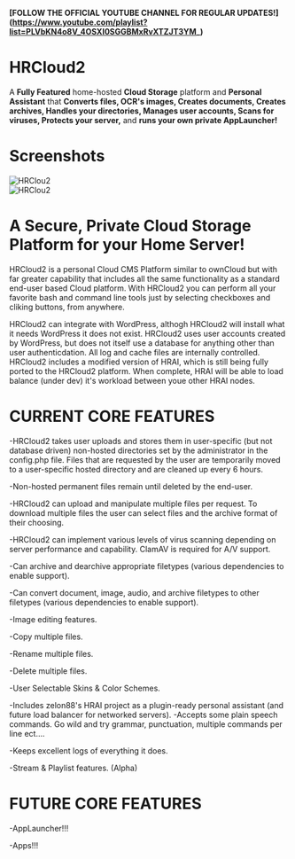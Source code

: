 
**[FOLLOW THE OFFICIAL YOUTUBE CHANNEL FOR REGULAR UPDATES!] (https://www.youtube.com/playlist?list=PLVbKN4o8V_4OSXI0SGGBMxRvXTZJT3YM_)**

# HRCloud2
A **Fully Featured** home-hosted **Cloud Storage** platform and **Personal Assistant** that **Converts files, OCR's images, Creates documents, Creates archives, Handles your directories, Manages user accounts, Scans for viruses, Protects your server,** and **runs your own private AppLauncher!** 

# Screenshots
![HRClou2](https://github.com/zelon88/HRCloud2/blob/master/Screenshots/Screenshot_HRCloud2+11-5-16.png?raw=truefs)	
![HRClou2](https://github.com/zelon88/HRCloud2/blob/master/Screenshots/Screenshot_HRCloud2_11-3-16-1.png?raw=true)	

# A Secure, Private Cloud Storage Platform for your Home Server!

HRCloud2 is a personal Cloud CMS Platform similar to ownCloud but with far greater capability that includes all the same functionality as a standard end-user based Cloud platform. With HRCloud2 you can perform all your favorite bash and command line tools just by selecting checkboxes and cliking buttons, from anywhere. 

HRCloud2 can integrate with WordPress, althogh HRCloud2 will install what it needs WordPress it does not exist. HRCloud2 uses user accounts created by WordPress, but does not itself use a database for anything other than user authenticdation. All log and cache files are internally controlled. HRCloud2 includes a modified version of HRAI, which is still being fully ported to the HRCloud2 platform. When complete, HRAI will be able to load balance (under dev) it's workload between youe other HRAI nodes.


# CURRENT CORE FEATURES

-HRCloud2 takes user uploads and stores them in user-specific (but not database driven) non-hosted directories set by the administrator in the config.php file. Files that are requested by the user are temporarily moved to a user-specific hosted directory and are cleaned up every 6 hours. 

-Non-hosted permanent files remain until deleted by the end-user.

-HRCloud2 can upload and manipulate multiple files per request. To download multiple files the user can select files and the archive format of their choosing.

-HRCloud2 can implement various levels of virus scanning depending on server performance and capability. ClamAV is required for A/V support.

-Can archive and dearchive appropriate filetypes (various dependencies to enable support).

-Can convert document, image, audio, and archive filetypes to other filetypes (various dependencies to enable support).

-Image editing features.

-Copy multiple files.

-Rename multiple files.

-Delete multiple files.

-User Selectable Skins & Color Schemes.

-Includes zelon88's HRAI project as a plugin-ready personal assistant (and future load balancer for networked servers).
  -Accepts some plain speech commands. Go wild and try grammar, punctuation, multiple commands per line ect....
  
-Keeps excellent logs of everything it does.

-Stream & Playlist features. (Alpha)

# FUTURE CORE FEATURES

-AppLauncher!!!

-Apps!!!



